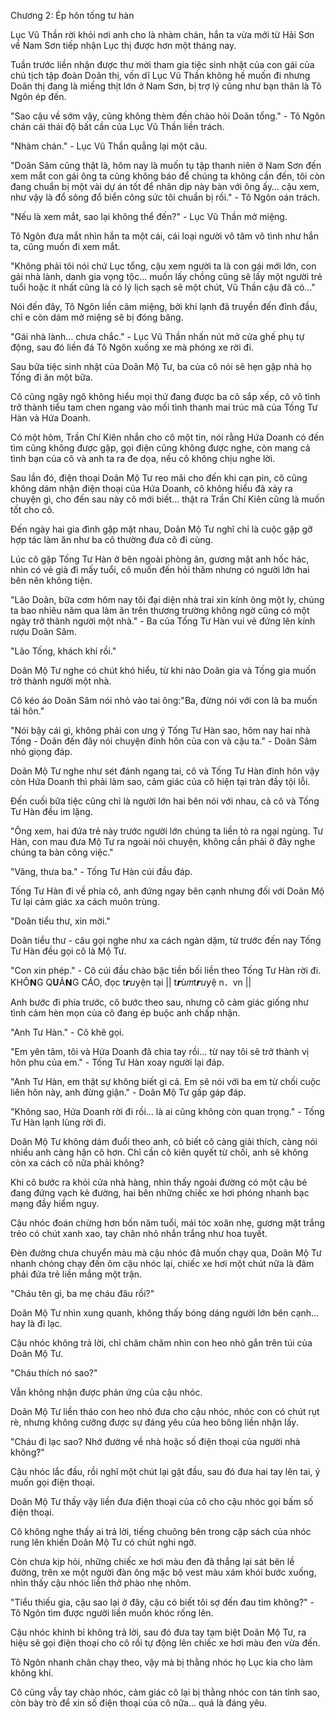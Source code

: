 




Chương 2: Ép hôn tống tư hàn


Lục Vũ Thần rời khỏi nơi anh cho là nhàm chán, hắn ta vừa mới từ Hải Sơn về Nam Sơn tiếp nhận Lục thị được hơn một tháng nay.

Tuần trước liền nhận được thư mời tham gia tiệc sinh nhật của con gái của chủ tịch tập đoàn Doãn thị, vốn dĩ Lục Vũ Thần không hề muốn đi nhưng Doãn thị đang là miếng thịt lớn ở Nam Sơn, bị trợ lý cũng như bạn thân là Tô Ngôn ép đến.

"Sao cậu về sớm vậy, cũng không thèm đến chào hỏi Doãn tổng." - Tô Ngôn chán cái thái độ bất cần của Lục Vũ Thần liền trách.

"Nhàm chán." - Lục Vũ Thần quẳng lại một câu.

"Doãn Sâm cũng thật là, hôm nay là muốn tụ tập thanh niên ở Nam Sơn đến xem mắt con gái ông ta cũng không báo để chúng ta không cần đến, tôi còn đang chuẩn bị một vài dự án tốt để nhân dịp này bàn với ông ấy… cậu xem, như vậy là đổ sông đổ biển công sức tôi chuẩn bị rồi." - Tô Ngôn oán trách.

"Nếu là xem mắt, sao lại không thể đến?" - Lục Vũ Thần mở miệng.

Tô Ngôn đưa mắt nhìn hắn ta một cái, cái loại người vô tâm vô tình như hắn ta, cũng muốn đi xem mắt.

"Không phải tôi nói chứ Lục tổng, cậu xem người ta là con gái mới lớn, con gái nhà lành, danh gia vọng tộc… muốn lấy chồng cũng sẽ lấy một người trẻ tuổi hoặc ít nhất cũng là có lý lịch sạch sẽ một chút, Vũ Thần cậu đã có…"

Nói đến đây, Tô Ngôn liền câm miệng, bởi khí lạnh đã truyền đến đỉnh đầu, chỉ e còn dám mở miệng sẽ bị đóng băng.

"Gái nhà lành… chưa chắc." - Lục Vũ Thần nhấn nút mở cửa ghế phụ tự động, sau đó liền đá Tô Ngôn xuống xe mà phóng xe rời đi.

Sau bữa tiệc sinh nhật của Doãn Mộ Tư, ba của cô nói sẽ hẹn gặp nhà họ Tống đi ăn một bữa.

Cô cũng ngây ngô không hiểu mọi thứ đang được ba cô sắp xếp, cô vô tình trở thành tiểu tam chen ngang vào mối tình thanh mai trúc mã của Tống Tư Hàn và Hứa Doanh.

Có một hôm, Trần Chí Kiên nhắn cho cô một tin, nói rằng Hứa Doanh có đến tìm cũng không được gặp, gọi điện cũng không được nghe, còn mang cả tình bạn của cô và anh ta ra đe dọa, nếu cô không chịu nghe lời.

Sau lần đó, điện thoại Doãn Mộ Tư reo mãi cho đến khi cạn pin, cô cũng không dám nhận điện thoại của Hứa Doanh, cô không hiểu đã xảy ra chuyện gì, cho đến sau này cô mới biết… thật ra Trần Chí Kiên cũng là muốn tốt cho cô.

Đến ngày hai gia đình gặp mặt nhau, Doãn Mộ Tư nghĩ chỉ là cuộc gặp gỡ hợp tác làm ăn như ba cô thường đưa cô đi cùng.

Lúc cô gặp Tống Tư Hàn ở bên ngoài phòng ăn, gương mặt anh hốc hác, nhìn có vẻ già đi mấy tuổi, cô muốn đến hỏi thăm nhưng có người lớn hai bên nên không tiện.

"Lão Doãn, bữa cơm hôm nay tôi đại diện nhà trai xin kính ông một ly, chúng ta bao nhiêu năm qua làm ăn trên thương trường không ngờ cũng có một ngày trở thành người một nhà." - Ba của Tống Tư Hàn vui vẻ đứng lên kính rượu Doãn Sâm.

"Lão Tống, khách khí rồi."

Doãn Mộ Tư nghe có chút khó hiểu, từ khi nào Doãn gia và Tống gia muốn trở thành người một nhà.

Cô kéo áo Doãn Sâm nói nhỏ vào tai ông:"Ba, đừng nói với con là ba muốn tái hôn."

"Nói bậy cái gì, không phải con ưng ý Tống Tư Hàn sao, hôm nay hai nhà Tống - Doãn đến đây nói chuyện đính hôn của con và cậu ta." - Doãn Sâm nhỏ giọng đáp.

Doãn Mộ Tư nghe như sét đánh ngang tai, cô và Tống Tư Hàn đính hôn vậy còn Hứa Doanh thì phải làm sao, cảm giác của cô hiện tại tràn đầy tội lỗi.

Đến cuối bữa tiệc cũng chỉ là người lớn hai bên nói với nhau, cả cô và Tống Tư Hàn đều im lặng.

"Ông xem, hai đứa trẻ này trước người lớn chúng ta liền tỏ ra ngại ngùng. Tư Hàn, con mau đưa Mộ Tư ra ngoài nói chuyện, không cần phải ở đây nghe chúng ta bàn công việc."

"Vâng, thưa ba." - Tống Tư Hàn cúi đầu đáp.

Tống Tư Hàn đi về phía cô, anh đứng ngay bên cạnh nhưng đối với Doãn Mộ Tư lại cảm giác xa cách muôn trùng.

"Doãn tiểu thư, xin mời."

Doãn tiểu thư - câu gọi nghe như xa cách ngàn dặm, từ trước đến nay Tống Tư Hàn đều gọi cô là Mộ Tư.

"Con xin phép." - Cô cúi đầu chào bậc tiền bối liền theo Tống Tư Hàn rời đi. KHÔ𝗡G‎ Q𝐔Ả𝗡G‎ CÁO,‎ đọc‎ t𝙧𝘶𝗒ện‎ tại‎ ||‎ t𝙧ù𝑚t𝙧𝘶𝗒ệ‎ n．vn‎ ||

Anh bước đi phía trước, cô bước theo sau, nhưng cô cảm giác giống như tình cảm hèn mọn của cô đang ép buộc anh chấp nhận.

"Anh Tư Hàn." - Cô khẽ gọi.

"Em yên tâm, tôi và Hứa Doanh đã chia tay rồi… từ nay tôi sẽ trở thành vị hôn phu của em." - Tống Tư Hàn xoay người lại đáp.

"Anh Tư Hàn, em thật sự không biết gì cả. Em sẽ nói với ba em từ chối cuộc liên hôn này, anh đừng giận." - Doãn Mộ Tư gấp gáp đáp.

"Không sao, Hứa Doanh rời đi rồi… là ai cũng không còn quan trọng." - Tống Tư Hàn lạnh lùng rời đi.

Doãn Mộ Tư không dám đuổi theo anh, cô biết cô càng giải thích, càng nói nhiều anh càng hận cô hơn. Chỉ cần cô kiên quyết từ chối, anh sẽ không còn xa cách cô nữa phải không?

Khi cô bước ra khỏi cửa nhà hàng, nhìn thấy ngoài đường có một cậu bé đang đứng vạch kẻ đường, hai bên những chiếc xe hơi phóng nhanh bạc mạng đầy hiểm nguy.

Cậu nhóc đoán chừng hơn bốn năm tuổi, mái tóc xoăn nhẹ, gương mặt trắng trẻo có chút xanh xao, tay chân nhỏ nhắn trắng như hoa tuyết.

Đèn đường chưa chuyển màu mà cậu nhóc đã muốn chạy qua, Doãn Mộ Tư nhanh chóng chạy đến ôm cậu nhóc lại, chiếc xe hơi một chút nữa là đâm phải đứa trẻ liền mắng một trận.

"Cháu tên gì, ba mẹ cháu đâu rồi?"

Doãn Mộ Tư nhìn xung quanh, không thấy bóng dáng người lớn bên cạnh…hay là đi lạc.

Cậu nhóc không trả lời, chỉ chăm chăm nhìn con heo nhỏ gắn trên túi của Doãn Mộ Tư.

"Cháu thích nó sao?"

Vẫn không nhận được phản ứng của cậu nhóc.

Doãn Mộ Tư liền tháo con heo nhỏ đưa cho cậu nhóc, nhóc con có chút rụt rè, nhưng không cưỡng được sự đáng yêu của heo bông liền nhận lấy.

"Cháu đi lạc sao? Nhớ đường về nhà hoặc số điện thoại của người nhà không?"

Cậu nhóc lắc đầu, rồi nghĩ một chút lại gật đầu, sau đó đưa hai tay lên tai, ý muốn gọi điện thoại.

Doãn Mộ Tư thấy vậy liền đưa điện thoại của cô cho cậu nhóc gọi bấm số điện thoại.

Cô không nghe thấy ai trả lời, tiếng chuông bên trong cặp sách của nhóc rung lên khiến Doãn Mộ Tư có chút nghi ngờ.

Còn chưa kịp hỏi, những chiếc xe hơi màu đen đã thắng lại sát bên lề đường, trên xe một người đàn ông mặc bộ vest màu xám khói bước xuống, nhìn thấy cậu nhóc liền thở phào nhẹ nhõm.

"Tiểu thiếu gia, cậu sao lại ở đây, cậu có biết tôi sợ đến đau tim không?" - Tô Ngôn tìm được người liền muốn khóc rống lên.

Cậu nhóc khinh bỉ không trả lời, sau đó đưa tay tạm biệt Doãn Mộ Tư, ra hiệu sẽ gọi điện thoại cho cô rồi tự động lên chiếc xe hơi màu đen vừa đến.

Tô Ngôn nhanh chân chạy theo, vậy mà bị thằng nhóc họ Lục kia cho làm không khí.

Cô cũng vẫy tay chào nhóc, cảm giác cô lại bị thằng nhóc con tán tỉnh sao, còn bày trò để xin số điện thoại của cô nữa… quá là đáng yêu.





